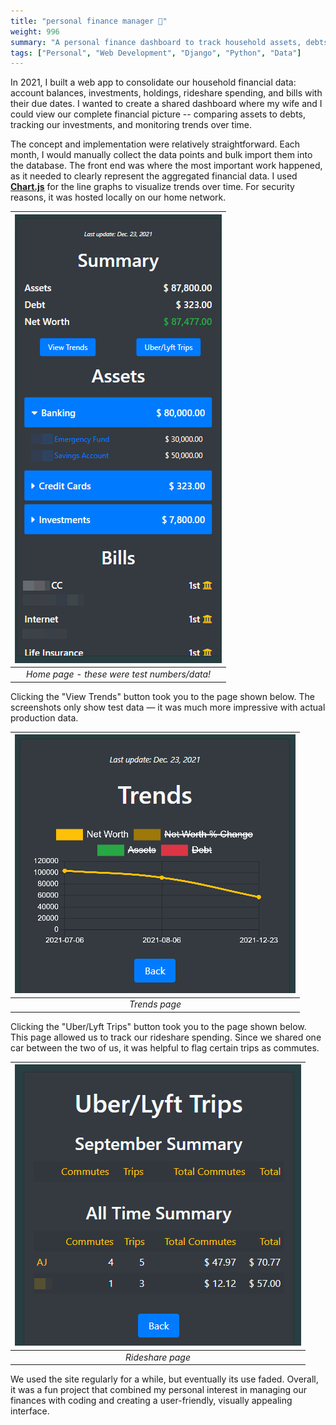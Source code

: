 ```yaml
---
title: "personal finance manager 💸"
weight: 996
summary: "A personal finance dashboard to track household assets, debts, and net worth trends over time."
tags: ["Personal", "Web Development", "Django", "Python", "Data"]
---
```


In 2021, I built a web app to consolidate our household financial data: account balances, investments, holdings, rideshare spending, and bills with their due dates. I wanted to create a shared dashboard where my wife and I could view our complete financial picture -- comparing assets to debts, tracking our investments, and monitoring trends over time. 

The concept and implementation were relatively straightforward. Each month, I would manually collect the data points and bulk import them into the database. The front end was where the most important work happened, as it needed to clearly represent the aggregated financial data. I used **[Chart.js](https://www.chartjs.org/)** for the line graphs to visualize trends over time. For security reasons, it was hosted locally on our home network.

| ![home page](main_page.png) |
| :--: |
| *Home page - these were test numbers/data!* |

Clicking the "View Trends" button took you to the page shown below. The screenshots only show test data — it was much more impressive with actual production data.

| ![trends page](trend_page.png) |
| :--: |
| *Trends page* |

Clicking the "Uber/Lyft Trips" button took you to the page shown below. This page allowed us to track our rideshare spending. Since we shared one car between the two of us, it was helpful to flag certain trips as commutes.

| ![rideshare page](rideshare_page.png) |
| :--: |
| *Rideshare page* |

We used the site regularly for a while, but eventually its use faded. Overall, it was a fun project that combined my personal interest in managing our finances with coding and creating a user-friendly, visually appealing interface.